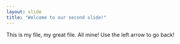 ```yaml
---
layout: slide
title: "Welcome to our second slide!"
---
```

This is my file, my great file. All mine!
Use the left arrow to go back!
